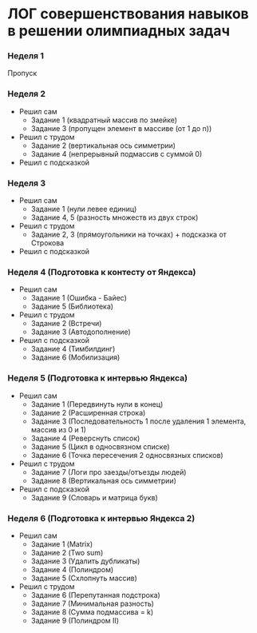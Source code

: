 ﻿# ЛОГ совершенствования навыков в решении олимпиадных задач
### Неделя 1
Пропуск
### Неделя 2
- Решил сам
  - Задание 1 (квадратный массив по змейке)
  - Задание 3 (пропущен элемент в массиве (от 1 до n))
- Решил с трудом
  - Задание 2 (вертикальная ось симметрии)
  - Задание 4 (непрерывный подмассив с суммой 0)
- Решил с подсказкой
### Неделя 3
- Решил сам
  - Задание 1 (нули левее единиц)
  - Задание 4, 5 (разность множеств из двух строк)
- Решил с трудом
  - Задание 2, 3 (прямоугольники на точках) + подсказка от Строкова
- Решил с подсказкой
### Неделя 4 (Подготовка к контесту от Яндекса)
- Решил сам
  - Задание 1 (Ошибка - Байес)
  - Задание 5 (Библиотека)
- Решил с трудом
  - Задание 2 (Встречи)
  - Задание 3 (Автодополнение)
- Решил с подсказкой
  - Задание 4 (Тимбилдинг)
  - Задание 6 (Мобилизация)
### Неделя 5 (Подготовка к интервью Яндекса)
- Решил сам
  - Задание 1 (Передвинуть нули в конец)
  - Задание 2 (Расширенная строка)
  - Задание 3 (Последовательность 1 после удаления 1 элемента, массив из 0 и 1)
  - Задание 4 (Реверснуть список)
  - Задание 5 (Цикл в односвязном списке)
  - Задание 6 (Точка пересечения 2 односвязных списков)
- Решил с трудом
  - Задание 7 (Логи про заезды/отъезды людей)
  - Задание 8 (Вертикальная ось симметрии)
- Решил с подсказкой
  - Задание 9 (Словарь и матрица букв)
### Неделя 6 (Подготовка к интервью Яндекса 2)
- Решил сам
  - Задание 1 (Matrix)
  - Задание 2 (Two sum)
  - Задание 3 (Удалить дубликаты)
  - Задание 4 (Полиндром)
  - Задание 5 (Схлопнуть массив)
- Решил с трудом
  - Задание 6 (Перепутанная подстрока)
  - Задание 7 (Минимальная разность)
  - Задание 8 (Сумма подмассива = k)
  - Задание 9 (Полиндром II)